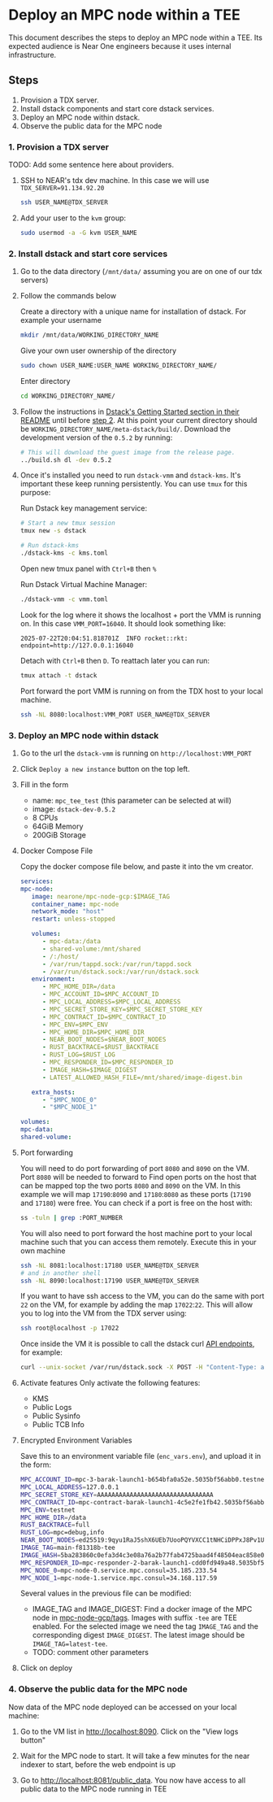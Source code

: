 # Deploy an MPC node within a TEE

This document describes the steps to deploy an MPC node within a TEE. Its
expected audience is Near One engineers because it uses internal infrastructure.

## Steps

1. Provision a TDX server.
2. Install dstack components and start core dstack services.
3. Deploy an MPC node within dstack.
4. Observe the public data for the MPC node

### 1. Provision a TDX server

TODO: Add some sentence here about providers.

1. SSH to NEAR's tdx dev machine. In this case we will use `TDX_SERVER=91.134.92.20`

   ```bash
   ssh USER_NAME@TDX_SERVER
   ```

2. Add your user to the `kvm` group:

   ```bash
   sudo usermod -a -G kvm USER_NAME
   ```

### 2. Install dstack and start core services

1. Go to the data directory (`/mnt/data/` assuming you are on one of our tdx
   servers)
2. Follow the commands below

   Create a directory with a unique name for installation of dstack. For example
   your username

   ```bash
   mkdir /mnt/data/WORKING_DIRECTORY_NAME
   ```

   Give your own user ownership of the directory

   ```bash
   sudo chown USER_NAME:USER_NAME WORKING_DIRECTORY_NAME/
   ```

   Enter directory

   ```bash
   cd WORKING_DIRECTORY_NAME/
   ```

3. Follow the instructions in
   [Dstack's Getting Started section in their README](https://github.com/Dstack-TEE/dstack?tab=readme-ov-file#-getting-started)
   until before
   [step 2](https://github.com/Dstack-TEE/dstack?tab=readme-ov-file#2-download-or-build-guest-image).
   At this point your current directory should be `WORKING_DIRECTORY_NAME/meta-dstack/build/`.
   Download the development version of the `0.5.2` by running:

   ```bash
   # This will download the guest image from the release page.
   ../build.sh dl -dev 0.5.2
   ```

4. Once it's installed you need to run `dstack-vmm` and `dstack-kms`. It's
   important these keep running persistently. You can use `tmux` for this
   purpose:

   Run Dstack key management service:

   ```bash
   # Start a new tmux session
   tmux new -s dstack
   ```

   ```bash
   # Run dstack-kms
   ./dstack-kms -c kms.toml
   ```

   Open new tmux panel with `Ctrl+B` then `%`

   Run Dstack Virtual Machine Manager:

   ```bash
   ./dstack-vmm -c vmm.toml
   ```

   Look for the log where it shows the localhost + port the VMM is running on. In
   this case `VMM_PORT=16040`. It should look something like:

   ```log
   2025-07-22T20:04:51.818701Z  INFO rocket::rkt: endpoint=http://127.0.0.1:16040
   ```

   Detach with `Ctrl+B` then `D`. To reattach later you can run:

   ```bash
   tmux attach -t dstack
   ```

   Port forward the port VMM is running on from the TDX host to your local machine.

   ```bash
   ssh -NL 8080:localhost:VMM_PORT USER_NAME@TDX_SERVER
   ```

### 3. Deploy an MPC node within dstack

1. Go to the url the `dstack-vmm` is running on `http://localhost:VMM_PORT`
2. Click `Deploy a new instance` button on the top left.
3. Fill in the form

   - name: `mpc_tee_test`  (this parameter can be selected at will)
   - image: `dstack-dev-0.5.2`
   - 8 CPUs
   - 64GiB Memory
   - 200GiB Storage

4. Docker Compose File

   Copy the docker compose file below, and paste it into the vm creator.

   ```yml
   services:
   mpc-node:
      image: nearone/mpc-node-gcp:$IMAGE_TAG
      container_name: mpc-node
      network_mode: "host"
      restart: unless-stopped

      volumes:
         - mpc-data:/data
         - shared-volume:/mnt/shared
         - /:/host/
         - /var/run/tappd.sock:/var/run/tappd.sock
         - /var/run/dstack.sock:/var/run/dstack.sock
      environment:
         - MPC_HOME_DIR=/data
         - MPC_ACCOUNT_ID=$MPC_ACCOUNT_ID
         - MPC_LOCAL_ADDRESS=$MPC_LOCAL_ADDRESS
         - MPC_SECRET_STORE_KEY=$MPC_SECRET_STORE_KEY
         - MPC_CONTRACT_ID=$MPC_CONTRACT_ID
         - MPC_ENV=$MPC_ENV
         - MPC_HOME_DIR=$MPC_HOME_DIR
         - NEAR_BOOT_NODES=$NEAR_BOOT_NODES
         - RUST_BACKTRACE=$RUST_BACKTRACE
         - RUST_LOG=$RUST_LOG
         - MPC_RESPONDER_ID=$MPC_RESPONDER_ID
         - IMAGE_HASH=$IMAGE_DIGEST
         - LATEST_ALLOWED_HASH_FILE=/mnt/shared/image-digest.bin

      extra_hosts:
         - "$MPC_NODE_0"
         - "$MPC_NODE_1"

   volumes:
   mpc-data:
   shared-volume:
   ```

5. Port forwarding

   You will need to do port forwarding of port `8080` and `8090` on the VM. Port
   `8080` will be needed to forward to Find open ports on the host that can be
   mapped top the two ports `8080` and `8090` on the VM. In this example we will
   map `17190`:`8090` and `17180`:`8080` as these ports (`17190` and `17180`) were
   free. You can check if a port is free on the host with:

   ```bash
   ss -tuln | grep :PORT_NUMBER
   ```

   You will also need to port forward the host machine port to your local machine
   such that you can access them remotely. Execute this in your own machine

   ```bash
   ssh -NL 8081:localhost:17180 USER_NAME@TDX_SERVER
   # and in another shell
   ssh -NL 8090:localhost:17190 USER_NAME@TDX_SERVER
   ```

   If you want to have ssh access to the VM, you can do the same with port `22` on the VM,
   for example by adding the map `17022`:`22`. This will allow you to log into the VM from the TDX server using:

   ```bash
   ssh root@localhost -p 17022
   ```

   Once inside the VM it is possible to call the dstack curl [API endpoints](https://github.com/Dstack-TEE/dstack/blob/c41c17d465b6f0a213e091d677699181b9ba75ca/sdk/curl/api.md#endpoints), for example:

   ```bash
   curl --unix-socket /var/run/dstack.sock -X POST -H "Content-Type: application/json" -d '{}' http://localhost/Info
   ```

6. Activate features
   Only activate the following features:

   - KMS
   - Public Logs
   - Public Sysinfo
   - Public TCB Info

7. Encrypted Environment Variables

   Save this to an environment variable file (`enc_vars.env`), and upload
   it in the form:

   ```bash
   MPC_ACCOUNT_ID=mpc-3-barak-launch1-b654bfa0a52e.5035bf56abb0.testnet
   MPC_LOCAL_ADDRESS=127.0.0.1
   MPC_SECRET_STORE_KEY=AAAAAAAAAAAAAAAAAAAAAAAAAAAAAAAA
   MPC_CONTRACT_ID=mpc-contract-barak-launch1-4c5e2fe1fb42.5035bf56abb0.testnet
   MPC_ENV=testnet
   MPC_HOME_DIR=/data
   RUST_BACKTRACE=full
   RUST_LOG=mpc=debug,info
   NEAR_BOOT_NODES=ed25519:9qyu1RaJ5shX6UEb7UooPQYVXCC1tNHCiDPPxJ8Pv1UJ@116.202.220.238:34567,ed25519:8mzYnfuT5zQYqV99CfYAX6XoRmNxVJ1nAZHXXW4GrFD@34.221.144.70:24567,ed25519:B87Qq34LbWadFx2dq5bwUEtB5KBgr8ZhsoEpAiSP2qVX@142.132.203.80:24567,ed25519:EufXMhFVixgFpg2bBaHGL4Zrks1DDrhAZTQYwbjRTAUX@65.109.25.109:24567,ed25519:HJJde5skATXLA4wGk8P9awvfzaW47tCU2EsRXnMoFRA9@129.150.39.19:24567,ed25519:BavpjuYrnXRFQVWjLdx9vx9vAvanit9NhhcPeM6gjAkE@95.217.198.233:24567,ed25519:81zk9MvvoxB1AzTW721o9m2NeYx3pDFDZyRJUQej65uc@195.14.6.172:24567,ed25519:E4gQXBovauvqxx85TdemezhkDDsAsqEL7ZJ4cp5Cdhsb@129.80.119.109:24567,ed25519:6cWtXFAzqpZ8D7EpLGYBmkw95oKYkzN8i99UcRgsyRMy@164.132.247.155:24567,ed25519:CLnWy9xv2GUqfgepzLwpv4bozj3H3kgzjbVREyS6wcqq@47.242.112.172:24567,ed25519:2NmT9Wy9HGBmH8sTWSq2QfaMk4R8ZHBEhk8ZH4g4f1Qk@65.109.88.175:24567,ed25519:9dhPYd1ArZ6mTMP7nnRzm8JBPwKCaBxiYontS5KfXz5h@34.239.1.54:24567,ed25519:8iiQH4vtqsqWgsm4ypCJQQwqJR3AGp9o7F69YRaCHKxA@141.95.204.11:24567,ed25519:4L97JnFFFVbfE8M3tY9bRtgV5376y5dFH8cSaoBDRWnK@5.199.170.103:24567,ed25519:DGJ91V2wJ8NFpkqZvphtSeM4CBeiLsrHGdinTugiRoFF@52.35.74.212:24567,ed25519:B9LSvCTimoEUtuUvpfu1S54an54uTetVabmkT5dELUCN@91.134.22.129:24567,ed25519:cRGmtzkkSZT6wXNjbthSXMD6dHrEgSeDtiEJAcnLLxH@15.204.213.166:24567,ed25519:49F9yZpbQVefzWegVZYTh18WwFPPcfgvkDmhm7zM5MR4@89.58.28.231:24567,ed25519:GG6ocHjh5R2NGuuoMHrq6baeHnkzXMZGBZDeU2FFin46@136.243.144.110:24567,ed25519:DtZHxPRzMC3zFs1TJmNeGQkRRno1Lj2DqB6yftqd5G9k@142.132.133.160:24567,ed25519:4Fx8rLhGobUPVie1FXQCAxFaMQ3Dg6PYMDdm5keZcKW6@83.125.137.146:24567,ed25519:FyDDouqtzonXp6Ut74fBad1emSJHZzRsGXXnsMQrwhFu@34.76.240.95:24567,ed25519:Au1uTk2LiCuikXVxqxeRRCXgHttZitjaaHbXUuBprBk@213.21.195.14:24567,ed25519:5sGSEFkghhZF2C76orKTjuvFWjVTzDVbvgy9GmbGR8wN@78.159.113.25:24567,ed25519:5XcBVb2P7ihHpDWYMukkKdhazxtGTBmzBien4GeNi5f5@34.168.32.204:24567,ed25519:4X36tLPyP4YybWm9qAwdrtEank1kMTWcejJR69GJCuoa@34.10.160.120:24567,ed25519:9rKGAzoB9ecMhsM1i9Jf95kafBcUAYGW1HtMVe7qkreG@34.79.74.98:24567,ed25519:EwZQ3U62UzFJgb5QxacfMqknCdJBAGsLfEJGczXJ7Rf5@54.213.174.110:24567,ed25519:D6fmZNbcr5oi4WXb8LqNHaweaTDjPLFX5dR1zjut2SPy@136.243.98.125:24567,ed25519:ERLHXppRXQ3QjBNToMpDGuBLosFcwpyMeb37YrfdLHne@65.109.115.104:24567,ed25519:oAKWzuc5wjgxxJMwLThbvyaBNEm6B7oWWKg2f1aShWG@142.132.193.223:24567,ed25519:9yftjQdZiaVJUzDFEiUnsKuK4KE4zs9svk1r1wDuiJKb@148.251.195.69:24567,ed25519:2N3Jom3LP15YsTt9LX5wno68rgaYJ3RHWPRFm2cUDhgM@141.94.242.56:24567,ed25519:BAQFGfXA5sqMfvc4HfrWJpLxGao4r4opcqHo7VAQbNMP7@176.9.0.48:24567
   IMAGE_TAG=main-f81318b-tee
   IMAGE_HASH=5ba283860c0efa3d4c3e08a76a2b77fab4725baad4f48504eac858e04af7fd64
   MPC_RESPONDER_ID=mpc-responder-2-barak-launch1-cdd0fd949a48.5035bf56abb0.testnet
   MPC_NODE_0=mpc-node-0.service.mpc.consul=35.185.233.54
   MPC_NODE_1=mpc-node-1.service.mpc.consul=34.168.117.59
   ```

   Several values in the previous file can be modified:

   - IMAGE_TAG and IMAGE_DIGEST: Find a docker image of the MPC node in
   [mpc-node-gcp/tags](https://hub.docker.com/r/nearone/mpc-node-gcp/tags). Images with
   suffix `-tee` are TEE enabled. For the selected image we need the tag `IMAGE_TAG`
   and the corresponding digest `IMAGE_DIGEST`. The latest image should be `IMAGE_TAG=latest-tee`.
   - TODO: comment other parameters

8. Click on deploy

### 4. Observe the public data for the MPC node

Now data of the MPC node deployed can be accessed on your local machine:

1. Go to the VM list in <http://localhost:8090>.  Click on the "View logs button"

2. Wait for the MPC node to start. It will take a few minutes for the near
   indexer to start, before the web endpoint is up

3. Go to <http://localhost:8081/public_data>. You now have access to all public data to the
   MPC node running in TEE
